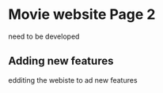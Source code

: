 # Movie website Page 2

need to be developed

## Adding new features

edditing the webiste to ad  new features